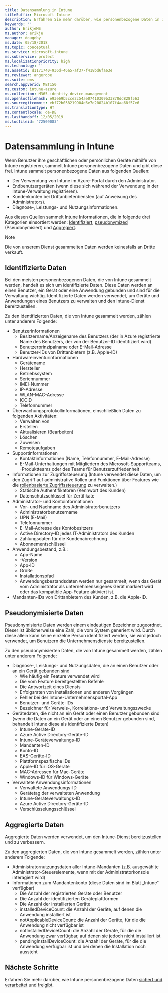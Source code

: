 ```yaml
---
title: Datensammlung in Intune
titleSuffix: Microsoft Intune
description: Erfahren Sie mehr darüber, wie personenbezogene Daten in Intune gesammelt werden.
keywords: ''
author: ErikjeMS
ms.author: erikje
manager: dougeby
ms.date: 05/18/2018
ms.topic: conceptual
ms.service: microsoft-intune
ms.subservice: protect
ms.localizationpriority: high
ms.technology: ''
ms.assetid: d1171740-936d-46a5-af37-f418bd6fa63e
ms.reviewer: angerobe
ms.suite: ems
search.appverid: MET150
ms.custom: intune-azure
ms.collection: M365-identity-device-management
ms.openlocfilehash: e93e69b5cce2c54ae07410309b33870dd828f563
ms.sourcegitcommit: ebf72b038219904d6e7d20024b107f4aa68f57e6
ms.translationtype: HT
ms.contentlocale: de-DE
ms.lasthandoff: 12/05/2019
ms.locfileid: "72509083"
---
```

# <a name="data-collection-in-intune"></a>Datensammlung in Intune

Wenn Benutzer ihre geschäftlichen oder persönlichen Geräte mithilfe von Intune registrieren, sammelt Intune personenbezogene Daten und gibt diese frei. Intune sammelt personenbezogene Daten aus folgenden Quellen:

- Der Verwendung von Intune im Azure-Portal durch den Administrator.
- Endbenutzergeräten (wenn diese sich während der Verwendung in der Intune-Verwaltung registrieren).
- Kundenkonten bei Drittanbieterdiensten (auf Anweisung des Administrators).
- Diagnose-, Leistungs- und Nutzungsinformationen.

Aus diesen Quellen sammelt Intune Informationen, die in folgende drei Kategorien einsortiert werden: [Identifiziert](#identified-data), [pseudonymized](#pseudonymized-data) (Pseudonymisiert) und [Aggregiert](#aggregated-data).

> [!NOTE]
> Die von unserem Dienst gesammelten Daten werden keinesfalls an Dritte verkauft.

## <a name="identified-data"></a>Identifizierte Daten

Bei den meisten personenbezogenen Daten, die von Intune gesammelt werden, handelt es sich um identifizierte Daten. Diese Daten werden an einen Benutzer, ein Gerät oder eine Anwendung gebunden und sind für die Verwaltung wichtig. Identifizierte Daten werden verwendet, um Geräte und Anwendungen eines Benutzers zu verwalten und den Intune-Dienst bereitzustellen.

Zu den identifizierten Daten, die von Intune gesammelt werden, zählen unter anderem Folgende: 

- Benutzerinformationen
  - Besitzername/Anzeigename des Benutzers (der in Azure registrierte Name des Benutzers, der von der Benutzer-ID identifiziert wird)
  - Benutzerprinzipalname oder E-Mail-Adresse
  - Benutzer-IDs von Drittanbietern (z.B. Apple-ID)
- Hardwareinventurinformationen
  - Gerätename
  - Hersteller
  - Betriebssystem
  - Seriennummer
  - IMEI-Nummer
  - IP-Adresse
  - WLAN-MAC-Adresse
  - ICCID
  - Telefonnummer
- Überwachungsprotokollinformationen, einschließlich Daten zu folgenden Aktivitäten:
  - Verwalten von
  - Erstellen
  - Aktualisieren (Bearbeiten)
  - Löschen
  - Zuweisen
  - Remoteaufgaben
- Supportinformationen
  - Kontaktinformationen (Name, Telefonnummer, E-Mail-Adresse)
  - E-Mail-Unterhaltungen mit Mitgliedern des Microsoft-Supportteams, -Produktteams oder des Teams für Benutzerzufriedenheit
- Informationen zur Zugriffssteuerung (Intune verwendet diese Daten, um den Zugriff auf administrative Rollen und Funktionen über Features wie die [rollenbasierte Zugriffssteuerung](../fundamentals/role-based-access-control.md) zu verwalten.)
  - Statische Authentifikatoren (Kennwort des Kunden)
  - Datenschutzschlüssel für Zertifikate 
- Administrator- und Kontoinformationen
  - Vor- und Nachname des Administratorbenutzers
  - Administratorbenutzername
  - UPN (E-Mail)
  - Telefonnummer
  - E-Mail-Adresse des Kontobesitzers
  - Active Directory-ID jedes IT-Administrators des Kunden
  - Zahlungsdaten für die Kundenabrechnung
  - Abonnementschlüssel
- Anwendungsbestand, z.B.:
  - App-Name
  - -Version
  - App-ID
  - Größe
  - Installationspfad
  - Anwendungsbestandsdaten werden nur gesammelt, wenn das Gerät vom Administrator als unternehmenseigenes Gerät markiert wird oder das kompatible App-Feature aktiviert ist.  
- Mandanten-IDs von Drittanbietern des Kunden, z.B. die Apple-ID. 

## <a name="pseudonymized-data"></a>Pseudonymisierte Daten

Pseudonymisierte Daten werden einem eindeutigen Bezeichner zugeordnet. Dieser ist üblicherweise eine Zahl, die vom System generiert wird. Durch diese allein kann keine einzelne Person identifiziert werden, sie wird jedoch verwendet, um Benutzern die Unternehmensdienste bereitzustellen. 

Zu den pseudonymisierten Daten, die von Intune gesammelt werden, zählen unter anderem Folgende: 

- Diagnose-, Leistungs- und Nutzungsdaten, die an einen Benutzer oder an ein Gerät gebunden sind
  - Wie häufig ein Feature verwendet wird
  - Die vom Feature bereitgestellten Befehle
  - Die Antwortzeit eines Diensts
  - Erfolgsraten von Installationen und anderen Vorgängen
  - Fehler bei der Intune-Unternehmensportal-App
  - Benutzer- und Geräte-IDs
  - Bezeichner für Verweis-, Korrelations- und Verwaltungszwecke 
- Gerätedaten, die nicht an ein Gerät oder einen Benutzer gebunden sind (wenn die Daten an ein Gerät oder an einen Benutzer gebunden sind, behandelt Intune diese als identifizierte Daten)
  - Intune-Geräte-ID
  - Azure Active Directory-Geräte-ID
  - Intune-Geräteverwaltungs-ID
  - Mandanten-ID
  - Konto-ID
  - EAS-Geräte-ID
  - Plattformspezifische IDs
  - Apple-ID für iOS-Geräte
  - MAC-Adressen für Mac-Geräte
  - Windows-ID für Windows-Geräte
- Verwaltete Anwendungsinformationen
  - Verwaltete Anwendungs-ID
  - Gerätetag der verwalteten Anwendung
  - Intune-Geräteverwaltungs-ID
  - Azure Active Directory-Geräte-ID
  - Verschlüsselungsschlüssel

## <a name="aggregated-data"></a>Aggregierte Daten

Aggregierte Daten werden verwendet, um den Intune-Dienst bereitzustellen und zu verbessern. 

Zu den aggregierten Daten, die von Intune gesammelt werden, zählen unter anderem Folgende: 

- Administratornutzungsdaten aller Intune-Mandanten (z.B. ausgewählte Administrator-Steuerelemente, wenn mit der Administratorkonsole interagiert wird)
- Informationen zum Mandantenkonto (diese Daten sind im Blatt „Intune“ verfügbar)
  - Die Anzahl der registrierten Geräte oder Benutzer
  - Die Anzahl der identifizierten Geräteplattformen  
  - Die Anzahl der installierten Geräte
  - installedDeviceCount: die Anzahl der Geräte, auf denen die Anwendung installiert ist
  - notApplicableDeviceCount: die Anzahl der Geräte, für die die Anwendung nicht verfügbar ist
  - notInstalledDeviceCount: die Anzahl der Geräte, für die die Anwendung zwar verfügbar, auf denen sie jedoch nicht installiert ist
  - pendingInstallDeviceCount: die Anzahl der Geräte, für die die Anwendung verfügbar ist und bei denen die Installation noch aussteht

## <a name="next-steps"></a>Nächste Schritte

Erfahren Sie mehr darüber, wie Intune personenbezogene Daten [sichert und verarbeitet](privacy-data-store-process.md) und [freigibt](privacy-data-secure-share.md). 
